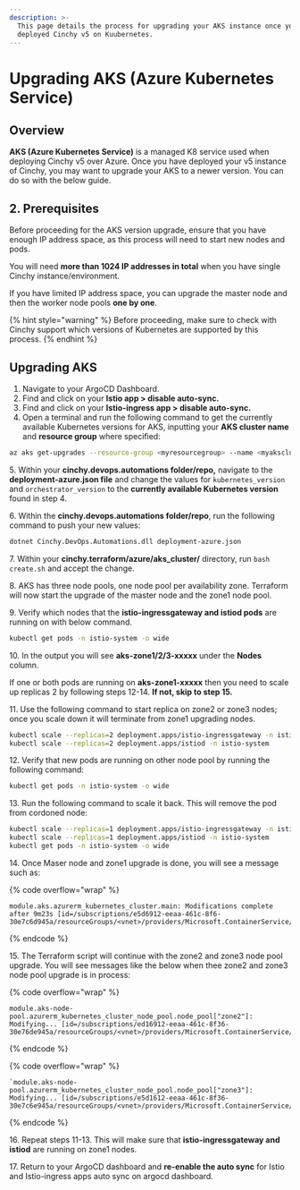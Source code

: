 ```yaml
---
description: >-
  This page details the process for upgrading your AKS instance once you've
  deployed Cinchy v5 on Kuubernetes.
---
```


# Upgrading AKS (Azure Kubernetes Service)

## Overview

**AKS (Azure Kubernetes Service)** is a managed K8 service used when deploying Cinchy v5 over Azure. Once you have deployed your v5 instance of Cinchy, you may want to upgrade your AKS to a newer version. You can do so with the below guide.

## 2. Prerequisites

Before proceeding for the AKS version upgrade, ensure that you have enough IP address space, as this process will need to start new nodes and pods.

You will need **more than 1024 IP addresses in total** when you have single Cinchy instance/environment.

If you have limited IP address space, you can upgrade the master node and then the worker node pools **one by one**.

{% hint style="warning" %}
Before proceeding, make sure to check with Cinchy support which versions of  Kubernetes are supported by this process.
{% endhint %}

## Upgrading AKS

1. Navigate to your ArgoCD Dashboard.
2. Find and click on your **Istio app > disable auto-sync.**
3. Find and click on your **Istio-ingress app > disable auto-sync.**
4. Open a terminal and run the following command to get the currently available Kubernetes versions for AKS, inputting your **AKS cluster name** and **resource group** where specified:

```bash
az aks get-upgrades --resource-group <myresourcegroup> --name <myaksclustername> --output table
```

5\. Within your **cinchy.devops.automations folder/repo,** navigate to the **deployment-azure.json file** and change the values for `kubernetes_version` and `orchestrator_version` to the **currently available Kubernetes version** found in step 4.

6\. Within the **cinchy.devops.automations folder/repo**, run the following command to push your new values:

```bash
dotnet Cinchy.DevOps.Automations.dll deployment-azure.json
```

7\. Within your **cinchy.terraform/azure/aks\_cluster/** directory, run `bash create.sh` and accept the change.

8\. AKS has three node pools, one node pool per availability zone. Terraform will now start the upgrade of the master node and the zone1 node pool.

9\. Verify which nodes that the **istio-ingressgateway and istiod pods** are running on with below command.

```bash
kubectl get pods -n istio-system -o wide
```

10\. In the output you will see **aks-zone1/2/3-xxxxx** under the **Nodes** column.

If one or both pods are running on **aks-zone1-xxxxx** then you need to scale up replicas 2 by following steps 12-14. **If not, skip to step 15.**

11\. Use the following command to start replica on zone2 or zone3 nodes; once you scale down it will terminate from zone1 upgrading nodes.

```bash
kubectl scale --replicas=2 deployment.apps/istio-ingressgateway -n istio-system
kubectl scale --replicas=2 deployment.apps/istiod -n istio-system
```

12\. Verify that new pods are running on other node pool by running the following command:

```bash
kubectl get pods -n istio-system -o wide
```

13\. Run the following command to scale it back. This will remove the pod from cordoned node:

```bash
kubectl scale --replicas=1 deployment.apps/istio-ingressgateway -n istio-system
kubectl scale --replicas=1 deployment.apps/istiod -n istio-system
kubectl get pods -n istio-system -o wide
```

14\. Once Maser node and zone1 upgrade is done, you will see a message such as:

{% code overflow="wrap" %}
```
module.aks.azurerm_kubernetes_cluster.main: Modifications complete after 9m23s [id=/subscriptions/e5d6912-eeaa-461c-8f6-30e7c6d945a/resourceGroups/<vnet>/providers/Microsoft.ContainerService/managedClusters/<myaksclustername>]
```
{% endcode %}

15\. The Terraform script will continue with the zone2 and zone3 node pool upgrade. You will see messages like the below when thee zone2 and zone3 node pool upgrade is in process:

{% code overflow="wrap" %}
```
module.aks-node-pool.azurerm_kubernetes_cluster_node_pool.node_pool["zone2"]: Modifying... [id=/subscriptions/ed16912-eeaa-461c-8f36-30e76de945a/resourceGroups/<vnet>/providers/Microsoft.ContainerService/managedClusters/<myaksclustername>/agentPools/zone2]`
```
{% endcode %}

{% code overflow="wrap" %}
```
`module.aks-node-pool.azurerm_kubernetes_cluster_node_pool.node_pool["zone3"]: Modifying... [id=/subscriptions/e5d1612-eeaa-461c-8f36-30e7c6e945a/resourceGroups/<vnet>/providers/Microsoft.ContainerService/managedClusters/<myaksclustername>/agentPools/zone3]
```
{% endcode %}

16\. Repeat steps 11-13. This will make sure that **istio-ingressgateway and istiod** are running on zone1 nodes.

17\. Return to your ArgoCD dashboard and **re-enable the auto sync** for Istio and Istio-ingress apps auto sync on argocd dashboard.
